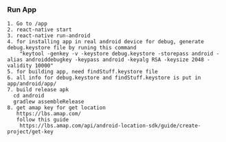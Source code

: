   ### Run App
	1. Go to /app
	2. react-native start
	3. react-native run-android
	4. for installing app in real android device for debug, generate debug.keystore file by runing this command
		"keytool -genkey -v -keystore debug.keystore -storepass android -alias androiddebugkey -keypass android -keyalg RSA -keysize 2048 -validity 10000"
	5. for building app, need findStuff.keystore file
	6. all info for debug.keystore and findStuff.keystore is put in app/android/app/
	7. build release apk
      cd android
      gradlew assembleRelease
   	8. get amap key for get location
	   https://lbs.amap.com/
	   follow this guide
	   	https://lbs.amap.com/api/android-location-sdk/guide/create-project/get-key
		 
